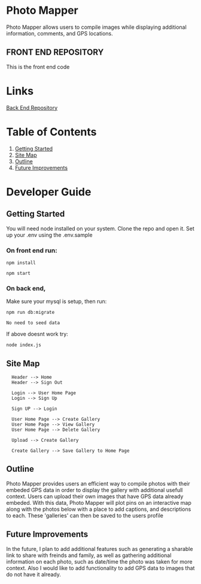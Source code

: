 
# Photo Mapper

Photo Mapper allows users to compile images while displaying additional information, comments, and GPS locations.

## FRONT END REPOSITORY
This is the front end code

# Links

[Back End Repository](https://github.com/chris-kayahara/capstone-server "BACK END")

# Table of Contents
1. [Getting Started](#start)
2. [Site Map](#map)
3. [Outline](#outline)
4. [Future Improvements](#future)

# Developer Guide
## Getting Started <a name="start"></a>
You will need node installed on your system.
Clone the repo and open it.
Set up your .env using the .env.sample

### On front end run:

`npm install`

`npm start`

### On back end,
Make sure your mysql is setup,
then
run:

`npm run db:migrate`

`No need to seed data`

If above doesnt work try:

`node index.js`

## Site Map <a name="map"></a>
```mermaid
  Header --> Home
  Header --> Sign Out

  Login --> User Home Page
  Login --> Sign Up

  Sign UP --> Login
  
  User Home Page --> Create Gallery
  User Home Page --> View Gallery
  User Home Page --> Delete Gallery

  Upload --> Create Gallery

  Create Gallery --> Save Gallery to Home Page

```

## Outline <a name="outline"></a>
Photo Mapper provides users an efficient way to compile photos with their embeded GPS data in order to display the gallery with additional usefull context. Users can upload their own images that have GPS data already embeded. With this data, Photo Mapper will plot pins on an interactive map along with the photos below with a place to add captions, and descriptions to each. These 'galleries' can then be saved to the users profile 

## Future Improvements <a name="future"></a>
In the future, I plan to add additional features such as generating a sharable link to share with freinds and family, as well as gathering additional information on each photo, such as date/time the photo was taken for more context. Also I would like to add functionality to add GPS data to images that do not have it already. 